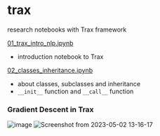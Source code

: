 # trax
research notebooks with Trax framework

[01_trax_intro_nlp.ipynb](01_trax_intro_nlp.ipynb)
- introduction notebook to Trax

[02_classes_inheritance.ipynb](02_classes_inheritance.ipynb)
- about classes, subclasses and inheritance
- `__init__` function and `__call__` function

### Gradient Descent in Trax
![image](https://user-images.githubusercontent.com/49360095/235598463-45cf74fa-1f1f-45b2-8a47-a5dfa13cfc03.png)
![Screenshot from 2023-05-02 13-16-17](https://user-images.githubusercontent.com/49360095/235598283-c2603df5-0893-4d80-ac47-d04346f4948e.png)
